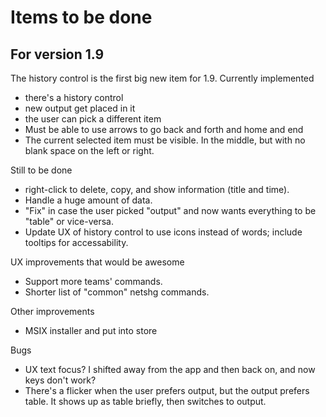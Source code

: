 ﻿# Items to be done

## For version 1.9

The history control is the first big new item for 1.9. Currently implemented
- there's a history control
- new output get placed in it
- the user can pick a different item 
- Must be able to use arrows to go back and forth and home and end
- The current selected item must be visible. In the middle, but with no blank space on the left or right.

Still to be done
- right-click to delete, copy, and show information (title and time).
- Handle a huge amount of data.
- "Fix" in case the user picked "output" and now wants everything to be "table" or vice-versa.
- Update UX of history control to use icons instead of words; include tooltips for accessability.

UX improvements that would be awesome
- Support more teams' commands.
- Shorter list of "common" netshg commands.

Other improvements
- MSIX installer and put into store

Bugs
- UX text focus? I shifted away from the app and then back on, and now keys don't work?
- There's a flicker when the user prefers output, but the output prefers table. It shows up as table briefly, then switches to output.